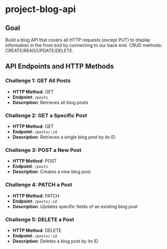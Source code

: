 # project-blog-api

## Goal

Build a blog API that covers all HTTP requests (except PUT) to display information in the front end by connecting to our back end.
CRUD methods: CREATE/READ/UPDATE/DELETE.

## API Endpoints and HTTP Methods

### Challenge 1: GET All Posts

- **HTTP Method**: GET
- **Endpoint**: `/posts`
- **Description**: Retrieves all blog posts

### Challenge 2: GET a Specific Post

- **HTTP Method**: GET
- **Endpoint**: `/posts/:id`
- **Description**: Retrieves a single blog post by its ID

### Challenge 3: POST a New Post

- **HTTP Method**: POST
- **Endpoint**: `/posts`
- **Description**: Creates a new blog post

### Challenge 4: PATCH a Post

- **HTTP Method**: PATCH
- **Endpoint**: `/posts/:id`
- **Description**: Updates specific fields of an existing blog post

### Challenge 5: DELETE a Post

- **HTTP Method**: DELETE
- **Endpoint**: `/posts/:id`
- **Description**: Deletes a blog post by its ID
